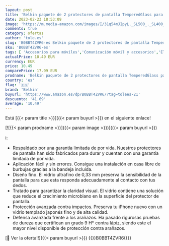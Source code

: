 ```yaml
---
layout: post
title: 'Belkin paquete de 2 protectores de pantalla TemperedGlass para iPhone 14 Pro Max  aplicación sencilla y sin burbujas con la bandeja incluida  certificación 9H de resistencia  película antiarañazos'
date: 2023-02-23 18:53:09
image: 'https://m.media-amazon.com/images/I/31q54mJIpyL._SL500_._SL400_.jpg'
comments: true
category: ofertas
author: 'tole.es'
slug: 'B0BBT4ZVR6-es Belkin paquete de 2 protectores de pantalla TemperedGlass...'
sku: 'B0BBT4ZVR6-es'
tags: [ 'Accesorios para móviles','Comunicación móvil y accesorios','Electrónica','Mantenimiento, cuidado y reparaciones de teléfonos móviles','Protectores de pantalla para móviles','belkin','iphone','🇪🇸', ]
actualPrice: 10.49 EUR
currency: EUR
price: 10.49
comparePrice: 17.99 EUR
prodname: 'Belkin paquete de 2 protectores de pantalla TemperedGlass para iPhone 14 Pro Max  aplicación sencilla y sin burbujas con la bandeja incluida  certificación 9H de resistencia  película antiarañazos'
country: 'es'
flag: '🇪🇸'
brand: 'Belkin'
buyurl: 'https://www.amazon.es/dp/B0BBT4ZVR6/?tag=tolees-21'
descuento: '41.69'
average: '10.49'
---
```


Está [{{< param title >}}]({{< param buyurl >}}) en el siguiente enlace!

[![{{< param prodname >}}]({{< param image >}})]({{< param buyurl >}})

ℹ️:

- Respaldado por una garantía limitada de por vida. Nuestros protectores de pantalla han sido fabricados para durar y cuentan con una garantía limitada de por vida.
- Aplicación fácil y sin errores. Consigue una instalación en casa libre de burbujas gracias a la bandeja incluida.
- Diseño fino. El vidrio ultrafino de 0,33 mm preserva la sensibilidad de la pantalla para que esta responda adecuadamente al contacto con tus dedos.
- Tratado para garantizar la claridad visual. El vidrio contiene una solución que reduce el crecimiento microbiano en la superficie del protector de pantalla.
- Protección avanzada contra impactos. Preserva tu iPhone nuevo con un vidrio templado japonés fino y de alta calidad.
- Defensa avanzada frente a los arañazos. Ha pasado rigurosas pruebas de dureza que certifican un grado 9 H* contra lápiz, siendo este el mayor nivel disponible de protección contra arañazos.

[🛒 Ver la oferta!!]({{< param buyurl >}})
{{<world>}}B0BBT4ZVR6{{</world>}}
